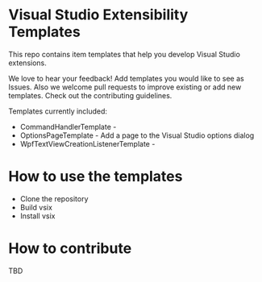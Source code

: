 # Visual Studio Extensibility Templates
This repo contains item templates that help you develop Visual Studio extensions.

We love to hear your feedback! Add templates you would like to see as Issues. Also we welcome pull requests to improve existing or add new templates. Check out the contributing guidelines.

Templates currently included:

* CommandHandlerTemplate - 
* OptionsPageTemplate - Add a page to the Visual Studio options dialog
* WpfTextViewCreationListenerTemplate - 

# How to use the templates
* Clone the repository
* Build vsix
* Install vsix

# How to contribute
TBD